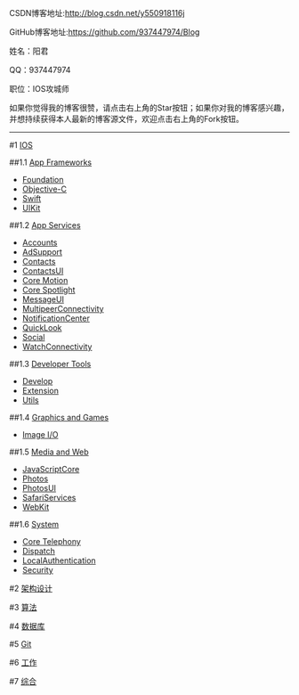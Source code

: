 CSDN博客地址:http://blog.csdn.net/y550918116j

GitHub博客地址:https://github.com/937447974/Blog

姓名：阳君

QQ：937447974

职位：IOS攻城师

如果你觉得我的博客很赞，请点击右上角的Star按钮；如果你对我的博客感兴趣，并想持续获得本人最新的博客源文件，欢迎点击右上角的Fork按钮。

---

#1 [IOS](https://github.com/937447974/Blog/blob/master/IOS)

##1.1 [App Frameworks](https://github.com/937447974/Blog/blob/master/IOS/App%20Frameworks)

- [Foundation](https://github.com/937447974/Blog/blob/master/IOS/App%20Frameworks/Foundation)
- [Objective-C](https://github.com/937447974/Blog/blob/master/IOS/App%20Frameworks/Objective-C)
- [Swift](https://github.com/937447974/Blog/blob/master/IOS/App%20Frameworks/Swift)
- [UIKit](https://github.com/937447974/Blog/blob/master/IOS/App%20Frameworks/UIKit)

##1.2 [App Services](https://github.com/937447974/Blog/blob/master/IOS/App%20Services)

- [Accounts](https://github.com/937447974/Blog/blob/master/IOS/App%20Services/Accounts)
- [AdSupport](https://github.com/937447974/Blog/blob/master/IOS/App%20Services/AdSupport)
- [Contacts](https://github.com/937447974/Blog/blob/master/IOS/App%20Services/Contacts)
- [ContactsUI](https://github.com/937447974/Blog/blob/master/IOS/App%20Services/ContactsUI)
- [Core Motion](https://github.com/937447974/Blog/blob/master/IOS/App%20Services/Core%20Motion)
- [Core Spotlight](https://github.com/937447974/Blog/blob/master/IOS/App%20Services/Core%20Spotlight)
- [MessageUI](https://github.com/937447974/Blog/blob/master/IOS/App%20Services/MessageUI)
- [MultipeerConnectivity](https://github.com/937447974/Blog/blob/master/IOS/App%20Services/MultipeerConnectivity)
- [NotificationCenter](https://github.com/937447974/Blog/blob/master/IOS/App%20Services/NotificationCenter)
- [QuickLook](https://github.com/937447974/Blog/blob/master/IOS/App%20Services/QuickLook)
- [Social](https://github.com/937447974/Blog/blob/master/IOS/App%20Services/Social)
- [WatchConnectivity](https://github.com/937447974/Blog/blob/master/IOS/App%20Services/WatchConnectivity)

##1.3 [Developer Tools](https://github.com/937447974/Blog/blob/master/IOS/Developer%20Tools)

- [Develop](https://github.com/937447974/Blog/blob/master/IOS/Developer%20Tools/Develop)
- [Extension](https://github.com/937447974/Blog/blob/master/IOS/Developer%20Tools/Extension)
- [Utils](https://github.com/937447974/Blog/blob/master/IOS/Developer%20Tools/Utils)

##1.4 [Graphics and Games](https://github.com/937447974/Blog/blob/master/IOS/Graphics%20and%20Games)

- [Image I/O](https://github.com/937447974/Blog/blob/master/IOS/Graphics%20and%20Games/Image%20I:O)

##1.5 [Media and Web](https://github.com/937447974/Blog/blob/master/IOS/Media%20and%20Web)

- [JavaScriptCore](https://github.com/937447974/Blog/blob/master/IOS/Media%20and%20Web/JavaScriptCore)
- [Photos](https://github.com/937447974/Blog/blob/master/IOS/Media%20and%20Web/Photos)
- [PhotosUI](https://github.com/937447974/Blog/blob/master/IOS/Media%20and%20Web/PhotosUI)
- [SafariServices](https://github.com/937447974/Blog/blob/master/IOS/Media%20and%20Web/SafariServices)
- [WebKit](https://github.com/937447974/Blog/blob/master/IOS/Media%20and%20Web/WebKit)

##1.6 [System](https://github.com/937447974/Blog/blob/master/IOS/System)

- [Core Telephony](https://github.com/937447974/Blog/blob/master/IOS/System/Core%20Telephony)
- [Dispatch](https://github.com/937447974/Blog/blob/master/IOS/System/Dispatch)
- [LocalAuthentication](https://github.com/937447974/Blog/blob/master/IOS/System/LocalAuthentication)
- [Security](https://github.com/937447974/Blog/blob/master/IOS/System/Security)

#2 [架构设计](https://github.com/937447974/Blog/blob/master/架构设计)

#3 [算法](https://github.com/937447974/Blog/blob/master/算法)

#4 [数据库](https://github.com/937447974/Blog/blob/master/数据库)

#5 [Git](https://github.com/937447974/Blog/blob/master/Git)

#6 [工作](https://github.com/937447974/Blog/blob/master/工作)

#7 [综合](https://github.com/937447974/Blog/blob/master/综合)